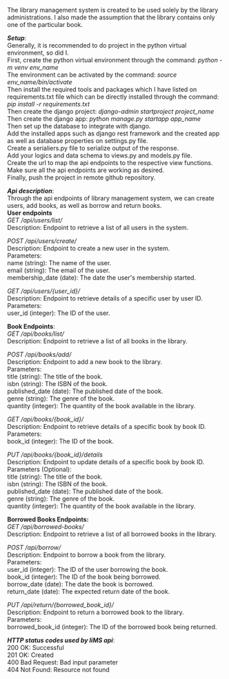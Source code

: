 The library management system is created to be used solely by the library administrations. I also made the assumption that the library contains only one of the particular book.  
  
***Setup***:  
Generally, it is recommended to do project in the python virtual environment, so did I.  
First, create the python virtual environment through the command: *python -m venv env_name*  
The environment can be activated by the command: *source env_name/bin/activate*  
Then install the required tools and packages which I have listed on requirements.txt file which can be directly installed through the command: *pip install -r requirements.txt*  
Then create the django project: *django-admin startproject project_name*  
Then create the django app: *python manage.py startapp app_name*  
Then set up the database to integrate with django.  
Add the installed apps such as django rest framework and the created app as well as database properties on settings.py file.  
Create a serialiers.py file to serialize output of the response.  
Add your logics and data schema to views.py and models.py file.  
Create the url to map the api endpoints to the respective view functions.  
Make sure all the api endpoints are working as desired.  
Finally, push the project in remote github repository.  
  
***Api description***:  
Through the api endpoints of library management system, we can create users, add books, as well as borrow and return books.  
**User endpoints**  
*GET /api/users/list/*  
Description: Endpoint to retrieve a list of all users in the system.  
  
*POST /api/users/create/*  
Description: Endpoint to create a new user in the system.  
Parameters:  
name (string): The name of the user.  
email (string): The email of the user.  
membership_date (date): The date the user's membership started.  
  
*GET /api/users/{user_id}/*  
Description: Endpoint to retrieve details of a specific user by user ID.  
Parameters:  
user_id (integer): The ID of the user.  
  
**Book Endpoints**:  
*GET /api/books/list/*  
Description: Endpoint to retrieve a list of all books in the library.  
  
*POST /api/books/add/*  
Description: Endpoint to add a new book to the library.  
Parameters:  
title (string): The title of the book.  
isbn (string): The ISBN of the book.  
published_date (date): The published date of the book.  
genre (string): The genre of the book.  
quantity (integer): The quantity of the book available in the library.  
  
*GET /api/books/{book_id}/*  
Description: Endpoint to retrieve details of a specific book by book ID.  
Parameters:  
book_id (integer): The ID of the book.  
  
*PUT /api/books/{book_id}/details*  
Description: Endpoint to update details of a specific book by book ID.  
Parameters (Optional):  
title (string): The title of the book.  
isbn (string): The ISBN of the book.  
published_date (date): The published date of the book.  
genre (string): The genre of the book.  
quantity (integer): The quantity of the book available in the library.  
  
**Borrowed Books Endpoints:**  
*GET /api/borrowed-books/*  
Description: Endpoint to retrieve a list of all borrowed books in the library.  
  
*POST /api/borrow/*  
Description: Endpoint to borrow a book from the library.  
Parameters:  
user_id (integer): The ID of the user borrowing the book.  
book_id (integer): The ID of the book being borrowed.  
borrow_date (date): The date the book is borrowed.  
return_date (date): The expected return date of the book.  
  
*PUT /api/return/{borrowed_book_id}/*  
Description: Endpoint to return a borrowed book to the library.  
Parameters:  
borrowed_book_id (integer): The ID of the borrowed book being returned.  
  
***HTTP status codes used by liMS api***:  
200 OK: Successful  
201 OK: Created  
400 Bad Request: Bad input parameter  
404 Not Found: Resource not found  
